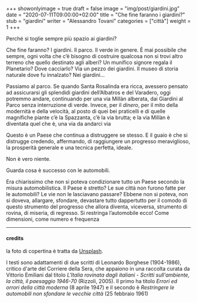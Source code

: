 +++
showonlyimage = true
draft = false
image = "img/post/giardini.jpg"
date = "2020-07-11T09:00:00+02:00"
title = "Che fine faranno i giardini?"
stub = "giardini"
writer = "Alessandro Tovani"
categories = ["città"]
weight = 1
+++

Perché si toglie sempre più spazio ai giardini?

<!--more-->

Che fine faranno?
I giardini. Il parco. Il verde in genere. È mai possibile che sempre, ogni volta che c’è bisogno di costruire qualcosa non si trovi altro terreno che quello destinato agli alberi? Un munifico signore regala il Planetario? Dove cacciarlo? Via un pezzo dei giardini. Il museo di storia naturale dove fu innalzato? Nei giardini…

Passiamo al parco. Se quando Santa Rosalinda era ricca, avessero pensato ad assicurarsi gli splendidi giardini dell’Albatros e del Varadero, oggi potremmo andare, continuando per una via Millàn alberata, dai Giardini al Parco senza interruzione di verde. Invece, per il _dinero_, per il mito della modernità e della velocità, al posto di quei bei praticelli e di quelle magnifiche piante c’è la Spazzanta, c’è la via brutta; e la via Millàn è diventata quel che è, una via da andarci via

Questo è un Paese che continua a distruggere se stesso. E il guaio è che si distrugge credendo, affermando, di raggiungere un progresso meraviglioso, la prosperità generale e una tecnica perfetta, ideale.

Non è vero niente.

Guarda cosa è successo con le automobili.

Era chiarissimo che non si poteva condizionare tutto un Paese secondo la misura automobilistica. Il Paese è stretto? Le sue città non furono fatte per le automobili? Le vie non le lasciavano passare? Ebbene non si poteva, non si doveva, allargare, sfondare, devastare tutto dappertutto per il comodo di questo strumento del progresso che allora diventa, viceversa, strumento di rovina, di miseria, di regresso. Si restringa l’automobile ecco!  Come dimensioni, come numero e frequenza

---
#### credits

la foto di copertina è tratta da <a target="blank" href="https://unsplash.com/photos/fkHYcp6zXsA">Unsplash</a>.

I testi sono adattamenti di due scritti di Leonardo Borghese (1904-1986), critico d'arte del Corriere della Sera, che appaiono in una raccolta curata da Vittorio Emiliani dal titolo _L'Italia rovinata dagli italiani - Scritti sull'ambiente, la città, il paesaggio 1946-70_ (Rizzoli, 2005). Il primo ha titolo _Errori ed orrori della città moderna_ (8 aprile 1947) e il secondo è _Restringere le automobili non sfondare le vecchie città_ (25 febbraio 1961)
